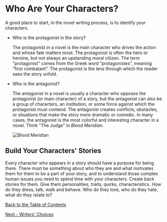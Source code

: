 # Who Are Your Characters?

A good place to start, in the novel writing process, is to identify your characters.

* Who is the protagonist in the story?

    The protagonist in a novel is the main character who drives the action and whose fate matters most. The protagonist is often the hero or heroine, but not always an upstanding moral citizen. The term “protagonist” comes from the Greek word “protagonistes”, meaning “first combatant”. The protagonist is the lens through which the reader sees the story unfold. 

* Who is the antagonist?

    The antagonist in a novel is usually a character who opposes the protagonist (or main character) of a story, but the antagonist can also be a group of characters, an institution, or some force against which the protagonist must contend. The antagonist creates conflicts, obstacles, or situations that make the story more dramatic or comedic. In many cases, the antagonist is the most colorful and interesting character in a novel. Think "The Judge" in *Blood Meridian*.

    ![Blood Meridian](/../Images/BloodMeridian.PNG)

## Build Your Characters' Stories

Every character who appears in a story should have a purpose for being there. There must be something about who they are and what motivates them for them to be a part of your story, and to understand those complex human issues you need to spend time with your characters. Create back stories for them. Give them personalities, traits, quirks, characteristics. How do they dress, talk, walk and behave. Who do they love, who do they hate, what do they relate to?

[Back to the Table of Contents](/../../index.md)

[Next - Writers' Choices](/WriterChoices.md)


